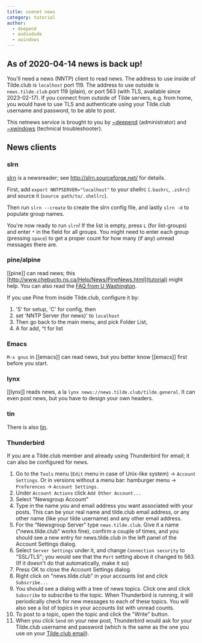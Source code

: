 ```yaml
---
title: usenet news
category: tutorial
author:
  - deepend
  - audiodude
  - xwindows
---
```


## As of 2020-04-14 news is back up!

You'll need a news (NNTP) client to read news.
The address to use inside of Tilde.club
is `localhost` port 119.
The address to use outside is `news.tilde.club` port 119 (plain),
or port 563 (with TLS,
available since 2023-02-17).
If you connect from outside of Tilde servers,
e.g. from home,
you would have to use TLS
and authenticate using your Tilde.club username and password,
to be able to post.

This netnews service is brought to you by [~deepend](../~deepend) (administrator)
and [~xwindows](/~xwindows/) (technical troubleshooter).

## News clients

### slrn
[slrn](slrn.html) is a newsreader; see http://slrn.sourceforge.net/ for details.

First, add `export NNTPSERVER="localhost"` to your shellrc (`.bashrc`, `.zshrc`)
and source it (`source path/to/.shellrc`).

Then run `slrn --create` to create the slrn config file, and lastly `slrn -d` to
populate group names.

You're now ready to run `slrn`! If the list is empty, press `L` (for list-groups) and enter `*` in the field for all groups. You might need to enter each group (pressing `space`) to get a proper count for how many (if any) unread messages there are.

### pine/alpine

[[pine]] can read news; this
[http://www.chebucto.ns.ca/Help/News/PineNews.html](tutorial) might help.
You can also read the [FAQ from U Washington](http://www.washington.edu/pine/faq/news.html).

If you use Pine from inside Tilde.club,
configure it by:

1. 'S' for setup, 'C' for config, then 
1. set 'NNTP Server (for news)' to `localhost`
1. Then go back to the main menu, and pick Folder List,
1. A for add, ^t for list

### Emacs

`M-x gnus` in [[emacs]] can read news, but you better know [[emacs]] first before you start.

### lynx

[[lynx]] reads news, a la `lynx news://news.tilde.club/tilde.general`. It can even post news, but you have to design your own headers.

### tin
There is also [tin](tin.html).

### Thunderbird
If you are a Tilde.club member and already using Thunderbird for email;
it can also be configured for news.

1. Go to the `Tools` menu
   (`Edit` menu in case of Unix-like system) -> `Account Settings`.
   Or in versions without a menu bar:
   hamburger menu -> `Preferences` -> `Account Settings`.
1. Under `Account Actions` click `Add Other Account...`
1. Select "Newsgroup Account"
1. Type in the name you and email address you want associated with your posts.
   This can be your real name and tilde.club email address, or any other name
   (like your tilde username) and any other email address.
1. For the "Newsgroup Server" type `news.tilde.club`. Give it a name
   ("news.tilde.club" works fine), confirm a couple of times,
   and you should see a new entry for news.tilde.club
   in the left panel of the Account Settings dialog.
1. Select `Server Settings` under it,
   and change `Connection security` to "SSL/TLS";
   you would see that the `Port` setting above it changed to 563.
   (If it doesn't do that automatically,
   make it so)
1. Press OK to close the Account Settings dialog.
1. Right click on "news.tilde.club" in your accounts list and click
   `Subscribe...`
1. You should see a dialog with a tree of news topics. Click one and click
   `Subscribe` to subscribe to the topic. When Thunderbird is running, it will
   periodically check for new messages to each of these topics. You will also
   see a list of topics in your accounts list with unread counts.
1. To post to a topic, open the topic and click the "Write" button.
1. When you click `Send` on your new post,
   Thunderbird would ask for your Tilde.club username and password
   (which is the same as the one you use on your [Tilde.club email](email.html)).
